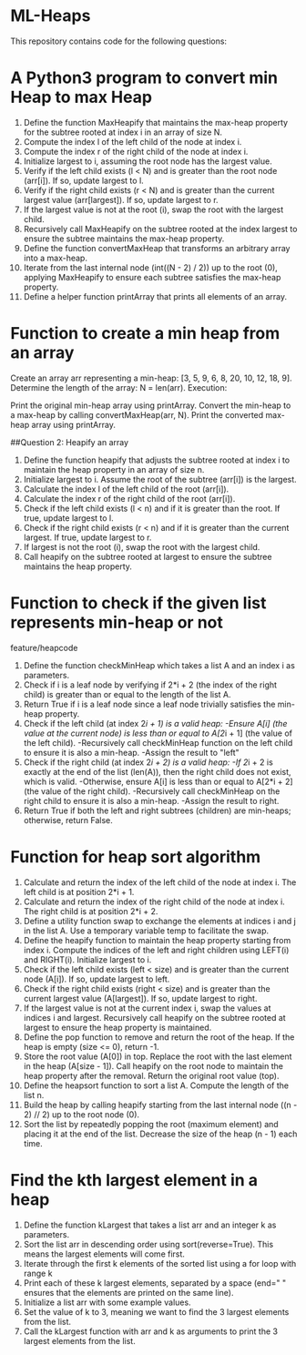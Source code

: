 # ML-Heaps
This repository contains code for the following questions:
 
# A Python3 program to convert min Heap to max Heap

1. Define the function MaxHeapify that maintains the max-heap property for the subtree rooted at index i in an array of size N.
2. Compute the index l of the left child of the node at index i.
3. Compute the index r of the right child of the node at index i.
4. Initialize largest to i, assuming the root node has the largest value.
5.  Verify if the left child exists (l < N) and is greater than the root node (arr[i]). If so, update largest to l.
6. Verify if the right child exists (r < N) and is greater than the current largest value (arr[largest]). If so, update largest to r.
7. If the largest value is not at the root (i), swap the root with the largest child.
8. Recursively call MaxHeapify on the subtree rooted at the index largest to ensure the subtree maintains the max-heap property.
9. Define the function convertMaxHeap that transforms an arbitrary array into a max-heap.
10. Iterate from the last internal node (int((N - 2) / 2)) up to the root (0), applying MaxHeapify to ensure each subtree satisfies the max-heap property.
11. Define a helper function printArray that prints all elements of an array.

# Function to create a min heap from an array
Create an array arr representing a min-heap: [3, 5, 9, 6, 8, 20, 10, 12, 18, 9].
Determine the length of the array: N = len(arr).
Execution:

Print the original min-heap array using printArray.
Convert the min-heap to a max-heap by calling convertMaxHeap(arr, N).
Print the converted max-heap array using printArray.

##Question 2: Heapify an array
1. Define the function heapify that adjusts the subtree rooted at index i to maintain the heap property in an array of size n.
2. Initialize largest to i. Assume the root of the subtree (arr[i]) is the largest.
3. Calculate the index l of the left child of the root (arr[i]).
4. Calculate the index r of the right child of the root (arr[i]).
5. Check if the left child exists (l < n) and if it is greater than the root. If true, update largest to l.
6. Check if the right child exists (r < n) and if it is greater than the current largest. If true, update largest to r.
7. If largest is not the root (i), swap the root with the largest child.
8. Call heapify on the subtree rooted at largest to ensure the subtree maintains the heap property.

# Function to check if the given list represents min-heap or not
feature/heapcode
1. Define the function checkMinHeap which takes a list A and an index i as parameters.
2. Check if i is a leaf node by verifying if 2*i + 2 (the index of the right child) is greater than or equal to the length of the list A.
3. Return True if i is a leaf node since a leaf node trivially satisfies the min-heap property.
4. Check if the left child (at index 2*i + 1) is a valid heap:
-Ensure A[i] (the value at the current node) is less than or equal to A[2*i + 1] (the value of the left child).
-Recursively call checkMinHeap function on the left child to ensure it is also a min-heap.
-Assign the result to "left"
5. Check if the right child (at index 2*i + 2) is a valid heap:
-If 2*i + 2 is exactly at the end of the list (len(A)), then the right child does not exist, which is valid.
-Otherwise, ensure A[i] is less than or equal to A[2*i + 2] (the value of the right child).
-Recursively call checkMinHeap on the right child to ensure it is also a min-heap.
-Assign the result to right.
6. Return True if both the left and right subtrees (children) are min-heaps; otherwise, return False.

# Function for heap sort algorithm
1. Calculate and return the index of the left child of the node at index i. The left child is at position 2*i + 1.
2. Calculate and return the index of the right child of the node at index i. The right child is at position 2*i + 2.
3. Define a utility function swap to exchange the elements at indices i and j in the list A. Use a temporary variable temp to facilitate the swap.
4. Define the heapify function to maintain the heap property starting from index i.
Compute the indices of the left and right children using LEFT(i) and RIGHT(i).
Initialize largest to i.
5. Check if the left child exists (left < size) and is greater than the current node (A[i]). If so, update largest to left.
6. Check if the right child exists (right < size) and is greater than the current largest value (A[largest]). If so, update largest to right.
7. If the largest value is not at the current index i, swap the values at indices i and largest.
Recursively call heapify on the subtree rooted at largest to ensure the heap property is maintained.
8. Define the pop function to remove and return the root of the heap. If the heap is empty (size <= 0), return -1.
9. Store the root value (A[0]) in top.
Replace the root with the last element in the heap (A[size - 1]).
Call heapify on the root node to maintain the heap property after the removal.
Return the original root value (top).
10. Define the heapsort function to sort a list A. Compute the length of the list n.
11. Build the heap by calling heapify starting from the last internal node ((n - 2) // 2) up to the root node (0).
12. Sort the list by repeatedly popping the root (maximum element) and placing it at the end of the list. Decrease the size of the heap (n - 1) each time.

# Find the kth largest element in a heap
1. Define the function kLargest that takes a list arr and an integer k as parameters.
2. Sort the list arr in descending order using sort(reverse=True). This means the largest elements will come first.
3. Iterate through the first k elements of the sorted list using a for loop with range k
4. Print each of these k largest elements, separated by a space (end=" " ensures that the elements are printed on the same line).
5. Initialize a list arr with some example values.
6. Set the value of k to 3, meaning we want to find the 3 largest elements from the list.
7. Call the kLargest function with arr and k as arguments to print the 3 largest elements from the list.

